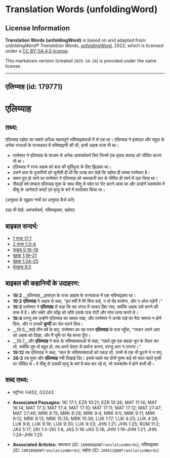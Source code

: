 # Translation Words (unfoldingWord)

## License Information

**Translation Words (unfoldingWord)** is based on and adapted from: _unfoldingWord® Translation Words_, [unfoldingWord](https://unfoldingword.org/utw), 2022, which is licensed under a [CC BY-SA 4.0 license](https://creativecommons.org/licenses/by-sa/4.0/legalcode.en).

This markdown version (created `2025-10-16`) is provided under the same license.



--------------------------------

## एलिय्याह (id: 179771)

एलिय्याह
========

तथ्य:
-----

एलिय्याह यहोवा का सबसे अधिक महत्वपूर्ण भविष्यद्वक्ताओं में से एक था। एलिय्याह ने इस्राएल और यहूदा के अनेक राजाओं के राज्यकाल में भविष्यद्वाणी की थी, इनमें अहाब राजा भी था।

* परमेश्वर ने एलिय्याह के माध्यम से अनेक आश्चर्यकर्म किए जिनमें एक मृतक बालक को जीवित करना भी था।
* एलिय्याह ने राजा अहाब को बाल की मूर्तिपूजा के लिए झिड़का था।
* उसने बाल के पुजारियों को चुनौती दी थी कि परख कर देखें कि यहोवा ही सच्चा परमेश्वर है।
* समय पूरा हो जाने पर परमेश्वर ने एलिय्याह को चमत्कारी रूप से जीवित ही स्वर्ग में उठा लिया था।
* सैंकड़ों वर्ष पश्चात एलिय्याह मूसा के साथ यीशु से पर्वत पर भेंट करने आया था और उन्होनें यरूशलेम में यीशु के आनेवाले कष्टों एवं मृत्यु के बारे में वार्तालाप किया था।

(अनुवाद के सुझाव नामों का अनुवाद कैसे करें)

(यह भी देखें: आश्चर्यकर्म, भविष्यद्वक्ता, यहोवा)

बाइबल सन्दर्भ:
--------------

* [1 राजा 17:1](https://ref.ly/1Kgs0:0)
* [2 राजा 1:3–4](https://ref.ly/2Kgs0:0)
* [याकूब 5:16–18](https://ref.ly/Jas5:16-Jas5:18)
* [यूहन्ना 1:19–21](https://ref.ly/John1:19-John1:21)
* [यूहन्ना 1:24–25](https://ref.ly/John1:24-John1:25)
* [मरकुस 9:5](https://ref.ly/Mark9:5)

बाइबल की कहानियों के उदाहरण:
----------------------------

* **19:2** \_\_एलिय्याह\_\_इस्राएल के राजा आहाब के राज्यकाल में एक भविष्यद्वक्ता था।
* **19:2** **एलिय्याह** ने अहाब से कहा, “इन वर्षों में मेरे बिना कहे, न तो मेंह बरसेगा, और न ओस पड़ेगी।”
* **19:3** परमेश्वर ने **एलिय्याह** से कहा कि वह जंगल में जाकर छिप जाए, क्योंकि अहाब उसे मारने की ताक में है। और सबेरे और साँझ को कौवे उसके पास रोटी और मांस लाया करते थे।
* **19:4** परन्तु तब उन्होंने एलिय्याह का ख्याल रखा, और परमेश्वर ने उनके घड़े का मैदा समाप्त न होने दिया, और न उनकी **कुप्पी** का तेल घटने दिया।
* \_\_19:5\_\_साढ़े तीन वर्ष के बाद, परमेश्वर का यह वचन **एलिय्याह** के पास पहुँचा, “जाकर अपने आप को अहाब को दिखा, और मैं भूमि पर मेंह बरसा दूँगा।
* \_\_19:7\_\_और **एलिय्याह** ने बाल के भविष्यवक्ताओं से कहा, “पहले तुम एक बछड़ा चुन के तैयार कर लो, क्योंकि तुम तो बहुत हो; तब अपने देवता से प्रार्थना करना, परन्तु आग न लगाना।”
* **19:12** तब एलिय्याह ने कहा, “बाल के भविष्यवक्ताओं को पकड़ लो, उनमें से एक भी छूटने ने न पाए;
* **36:3** तब मूसा और **एलिय्याह** नबी दिखाई दिए। इससे पहले यह दोनों पुरुष कई सो साल पहले पृथ्वी पर जीवित थे। वे यीशु से उसकी मृत्यु के बारे में बात कर रहे थे, जो यरूशलेम में होने वाली थी।

शब्द तथ्य:
----------

* स्ट्रोंग्स: H452, G2243

* **Associated Passages:** 1KI 17:1; EZR 10:21; EZR 10:26; MAT 11:14; MAT 16:14; MAT 17:3; MAT 17:4; MAT 17:10; MAT 17:11; MAT 17:12; MAT 27:47; MAT 27:49; MRK 6:15; MRK 8:28; MRK 9:4; MRK 9:5; MRK 9:11; MRK 9:12; MRK 9:13; MRK 15:35; MRK 15:36; LUK 1:17; LUK 4:25; LUK 4:26; LUK 9:8; LUK 9:19; LUK 9:30; LUK 9:33; JHN 1:21; JHN 1:25; ROM 11:2; JAS 5:17; 2KI 1:3–2KI 1:4; JAS 5:16–JAS 5:18; JHN 1:19–JHN 1:21; JHN 1:24–JHN 1:25
* **Associated Articles:** चमत्कार (ID: `180086@UWTranslationWords`); भविष्यद्वक्ता (ID: `180189@UWTranslationWords`); यहोवा (ID: `180412@UWTranslationWords`)

